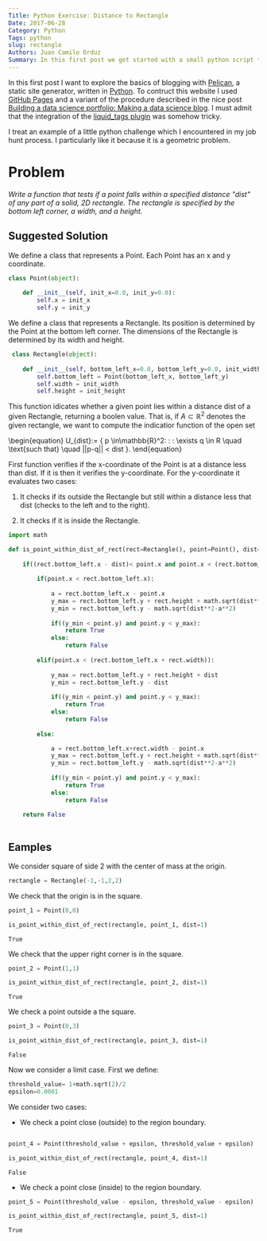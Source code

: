 ```yaml
---
Title: Python Exercise: Distance to Rectangle
Date: 2017-06-28
Category: Python
Tags: python
slug: rectangle
Authors: Juan Camilo Orduz
Summary: In this first post we get started with a small python script to explore the basic capabilities of Pelican.
---
```


In this first post I want to explore the basics of blogging with [Pelican](http://docs.getpelican.com/en/stable/#), a static site generator, written in 
[Python](https://www.python.org). To contruct this website I used [GitHub Pages](https://pages.github.com) and a variant of the procedure described in the nice post [Building a data science portfolio: Making a data science blog](https://www.dataquest.io/blog/how-to-setup-a-data-science-blog/). I must admit that the integration of the [liquid_tags plugin](https://github.com/getpelican/pelican-plugins/tree/master/liquid_tags) was somehow tricky.

 I treat an example of a little python challenge which I encountered in my job hunt process. I particularly like it because it is a geometric problem.   

# Problem

*Write a function that tests if a point falls within a specified distance "dist" of any part of a solid, 2D rectangle.  The rectangle is specified by the bottom left corner, a width, and a height.* 

## Suggested Solution

We define a class that represents a Point. Each Point has an x and y coordinate.

```python  
class Point(object):
    
    def __init__(self, init_x=0.0, init_y=0.0):
        self.x = init_x
        self.y = init_y
```

We define a class that represents a Rectangle. Its position is determined by the Point at the bottom left corner. The dimensions of the Rectangle is determined by its width and height.

```python
 class Rectangle(object):
    
    def __init__(self, bottom_left_x=0.0, bottom_left_y=0.0, init_width=0.0, init_height=0.0):
        self.bottom_left = Point(bottom_left_x, bottom_left_y)
        self.width = init_width
        self.height = init_height
```

This function idicates whether a given point lies within a distance dist of a given Rectangle, returning a boolen value. That is, if $A\subset \mathbb{R}^2$ denotes the given rectangle, we want to compute the indicatior function of the open set

\begin{equation}
U_{dist}:= \{ p \in\mathbb{R}^2\: : \: \exists q \in R \quad \text{such that} \quad ||p-q|| < dist \}.
\end{equation}

First function verifies if the x-coordinate of the Point is at a distance less than dist. If it is then it verifies the y-coordinate. For the y-coordinate it evaluates two cases:

   1. It checks if its outside the Rectangle but still within a distance less that dist (checks to the left and to the right).

   2. It checks if it is inside the Rectangle. 

```python
import math

def is_point_within_dist_of_rect(rect=Rectangle(), point=Point(), dist=0.0):
    
    if((rect.bottom_left.x - dist)< point.x and point.x < (rect.bottom_left.x + rect.width + dist)):
        
        if(point.x < rect.bottom_left.x):
            
            a = rect.bottom_left.x - point.x
            y_max = rect.bottom_left.y + rect.height + math.sqrt(dist**2-a**2)
            y_min = rect.bottom_left.y - math.sqrt(dist**2-a**2)
            
            if((y_min < point.y) and point.y < y_max):
                return True
            else:
                return False
            
        elif(point.x < (rect.bottom_left.x + rect.width)):
            
            y_max = rect.bottom_left.y + rect.height + dist
            y_min = rect.bottom_left.y - dist
            
            if((y_min < point.y) and point.y < y_max):
                return True
            else:
                return False
            
        else:

            a = rect.bottom_left.x+rect.width - point.x
            y_max = rect.bottom_left.y + rect.height + math.sqrt(dist**2-a**2)
            y_min = rect.bottom_left.y - math.sqrt(dist**2-a**2)
            
            if((y_min < point.y) and point.y < y_max):
                return True
            else:
                return False
    
    return False
    
```

## Eamples

We consider square of side 2 with the center of mass at the origin.

```python
rectangle = Rectangle(-1,-1,2,2)
```

We check that the origin is in the square.

```python
point_1 = Point(0,0)

is_point_within_dist_of_rect(rectangle, point_1, dist=1)
```


    True


We check that the upper right corner is in the square.

```python
point_2 = Point(1,1)

is_point_within_dist_of_rect(rectangle, point_2, dist=1)
```


    True


We check a point outside a the square.

```python
point_3 = Point(0,3)

is_point_within_dist_of_rect(rectangle, point_3, dist=1)
```

    False

Now we consider a limit case. First we define:

```python
threshold_value= 1+math.sqrt(2)/2
epsilon=0.0001
```

We consider two cases:

- We check a point close (outside) to the region boundary.

```python

point_4 = Point(threshold_value + epsilon, threshold_value + epsilon)

is_point_within_dist_of_rect(rectangle, point_4, dist=1)
```


    False


- We check a point close (inside) to the region boundary.

```python
point_5 = Point(threshold_value - epsilon, threshold_value - epsilon)

is_point_within_dist_of_rect(rectangle, point_5, dist=1)
```


    True
